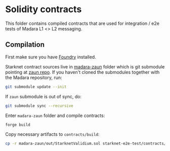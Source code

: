 # Solidity contracts

This folder contains compiled contracts that are used for integration / e2e tests of Madara L1 <> L2 messaging.

## Compilation

First make sure you have [Foundry](https://book.getfoundry.sh/getting-started/installation) installed.  

Starknet contract sources live in [madara-zaun](../madara-zaun/) folder which is git submodule pointing at [zaun repo](). 
If you haven't cloned the submodules together with the Madara repository, run:
```bash
git submodule update --init
```

If `zaun` submodule is out of sync, do:

```bash
git submodule sync --recursive
```

Enter `madara-zaun` folder and compile contracts:

```bash
forge build
```

Copy necessary artifacts to `contracts/build`:

```bash
cp -r madara-zaun/out/StarknetValidium.sol starknet-e2e-test/contracts/build
```

